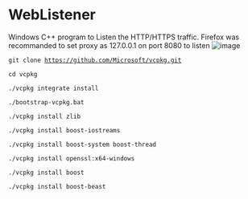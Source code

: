 # WebListener
Windows C++ program to Listen the HTTP/HTTPS traffic.
Firefox was recommanded to set proxy as 127.0.0.1 on port 8080 to listen
![image](https://github.com/user-attachments/assets/f485ab83-5dcd-4462-84e3-de76283bff80)

<code>git clone https://github.com/Microsoft/vcpkg.git</code>

<code>cd vcpkg</code>

<code>./vcpkg integrate install</code>

<code>./bootstrap-vcpkg.bat</code>

<code>./vcpkg install zlib</code>

<code>./vcpkg install boost-iostreams</code>

<code>./vcpkg install boost-system boost-thread</code>

<code>./vcpkg install openssl:x64-windows</code>

<code>./vcpkg install boost</code>

<code>./vcpkg install boost-beast</code>
